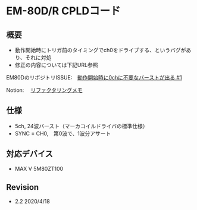 # EM-80D/R CPLDコード

## 概要
- 動作開始時にトリガ前のタイミングでch0をドライブする、というバグがあり、それに対処
- 修正の内容については下記URL参照

EM80DのリポジトリISSUE:　[動作開始時に0chに不要なバーストが出る #1](https://github.com/mm011106/EM80D/issues/1)

Notion:　 [リファクタリングメモ](https://www.notion.so/HDL-2f2262ee2c774f51907b1a7b961988f4)

## 仕様
- 5ch, 24波バースト（マーカコイルドライバの標準仕様）
- SYNC = CH0,　第0波で、1波分アサート

## 対応デバイス
- MAX V 5M80ZT100


## Revision
- 2.2 2020/4/18 
